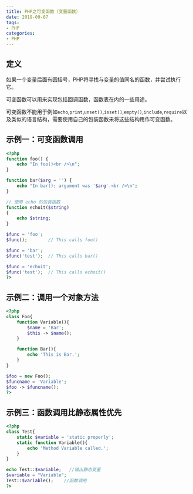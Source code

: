 ```yaml
---
title: PHP之可变函数（变量函数）
date: 2019-09-07
tags: 
- PHP
categories: 
- PHP
---
```


## 定义

如果一个变量后面有圆括号，PHP将寻找与变量的值同名的函数，并尝试执行它。

可变函数可以用来实现包括回调函数，函数表在内的一些用途。

可变函数不能用于例如`echo`,`print`,`unset()`,`isset()`,`empty()`,`include`,`require`以及类似的语言结构，需要使用自己的包装函数来将这些结构用作可变函数。

## 示例一：可变函数调用

<!--more-->

```php
<?php
function foo() {
    echo "In foo()<br />\n";
}

function bar($arg = '') {
    echo "In bar(); argument was '$arg'.<br />\n";
}

// 使用 echo 的包装函数
function echoit($string)
{
    echo $string;
}

$func = 'foo';
$func();        // This calls foo()

$func = 'bar';
$func('test');  // This calls bar()

$func = 'echoit';
$func('test');  // This calls echoit()
?>
```

## 示例二：调用一个对象方法

```php
<?php
class Foo{
    function Variable(){
        $name = 'Bar';
        $this -> $name();
    }

    function Bar(){
        echo 'This is Bar.';
    }
}

$foo = new Foo();
$funcname = 'Variable';
$foo -> $funcname();
?>
```

## 示例三：函数调用比静态属性优先

```php
<?php
class Test{
    static $variable = 'static properly';
    static function Variable(){
        echo 'Method Variable called.';
    }
}

echo Test::$variable;   //输出静态变量
$variable = "Variable";
Test::$variable();    //函数调用
?>
```